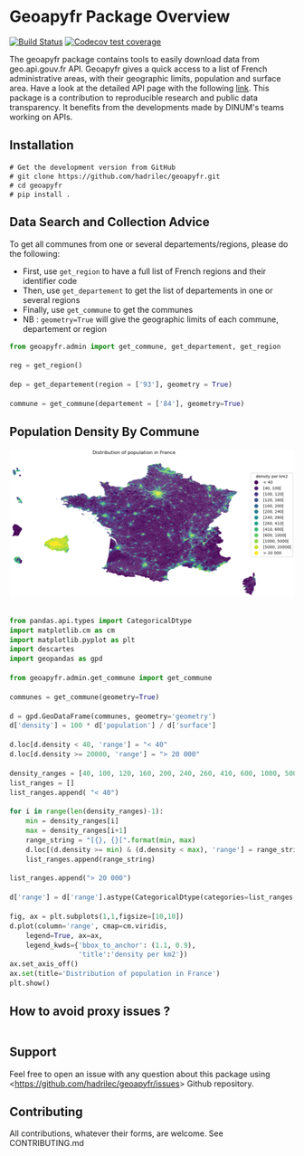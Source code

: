 Geoapyfr Package Overview
=========================

[![Build Status](https://github.com/hadrilec/geoapyfr/actions/workflows/master.yml/badge.svg)](https://github.com/hadrilec/geoapyfr/actions)
[![Codecov test coverage](https://codecov.io/gh/hadrilec/geoapyfr/branch/master/graph/badge.svg)](https://codecov.io/gh/hadrilec/geoapyfr?branch=master)

The geoapyfr package contains tools to easily download data from
geo.api.gouv.fr API. Geoapyfr gives a quick access to a list of French
administrative areas, with their geographic limits, population and
surface area. Have a look at the detailed API page with the following
[link](https://geo.api.gouv.fr/). This package is a contribution to
reproducible research and public data transparency. It benefits from the
developments made by DINUM's teams working on APIs.

Installation
------------

```
# Get the development version from GitHub
# git clone https://github.com/hadrilec/geoapyfr.git
# cd geoapyfr
# pip install .
```

Data Search and Collection Advice
---------------------------------
To get all communes from one or several departements/regions, please do the following:
* First, use ```get_region``` to have a full list of French regions and their identifier code
* Then, use ```get_departement``` to get the list of departements in one or several regions
* Finally, use ```get_commune``` to get the communes
* NB : ```geometry=True``` will give the geographic limits of each commune, departement or region

``` python 
from geoapyfr.admin import get_commune, get_departement, get_region

reg = get_region()

dep = get_departement(region = ['93'], geometry = True)

commune = get_commune(departement = ['84'], geometry=True)

```

Population Density By Commune
-----------------------------

![image](https://raw.githubusercontent.com/hadrilec/geoapyfr/master/examples/population_density_by_commune.png)

``` python

from pandas.api.types import CategoricalDtype    
import matplotlib.cm as cm
import matplotlib.pyplot as plt
import descartes  
import geopandas as gpd

from geoapyfr.admin.get_commune import get_commune  

communes = get_commune(geometry=True)                     
                                      
d = gpd.GeoDataFrame(communes, geometry='geometry')
d['density'] = 100 * d['population'] / d['surface']

d.loc[d.density < 40, 'range'] = "< 40"
d.loc[d.density >= 20000, 'range'] = "> 20 000"

density_ranges = [40, 100, 120, 160, 200, 240, 260, 410, 600, 1000, 5000, 20000]
list_ranges = []
list_ranges.append( "< 40")

for i in range(len(density_ranges)-1):
    min = density_ranges[i]
    max = density_ranges[i+1]
    range_string = "[{}, {}[".format(min, max)
    d.loc[(d.density >= min) & (d.density < max), 'range'] = range_string
    list_ranges.append(range_string)

list_ranges.append("> 20 000")

d['range'] = d['range'].astype(CategoricalDtype(categories=list_ranges, ordered=True))

fig, ax = plt.subplots(1,1,figsize=[10,10])
d.plot(column='range', cmap=cm.viridis,
    legend=True, ax=ax,
    legend_kwds={'bbox_to_anchor': (1.1, 0.9),
                 'title':'density per km2'})
ax.set_axis_off()
ax.set(title='Distribution of population in France')
plt.show()

```

How to avoid proxy issues ?
---------------------------

``` python

```

Support
-------

Feel free to open an issue with any question about this package using
\<<https://github.com/hadrilec/geoapyfr/issues>\> Github repository.

Contributing
------------

All contributions, whatever their forms, are welcome. See
CONTRIBUTING.md
